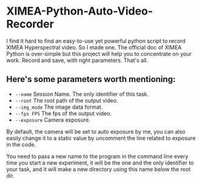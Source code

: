 # XIMEA-Python-Auto-Video-Recorder

I find it hard to find an easy-to-use yet powerful python script to record XIMEA Hyperspectral video. So I made one. The official doc of XIMEA Python is over-simple but this project will help you to concentrate on your work. Record and save, with right parameters. That's all.

## Here's some parameters worth mentioning:

- `--name`           Session Name. The only identifier of this task.
- `--root`           The root path of the output video.
- `--img_mode`       The image data format.
- `--fps FPS`        The fps of the output video.
- `--exposure`       Camera exposure.

By default, the camera will be set to auto exposure by me, you can also easily change it to a static value by uncomment the line related to exposure in the code.

You need to pass a new name to the program in the command line every time you start a new experiment, it will be the one and the only identifier to your task, and it will make a new directory using this name below the root dir.
